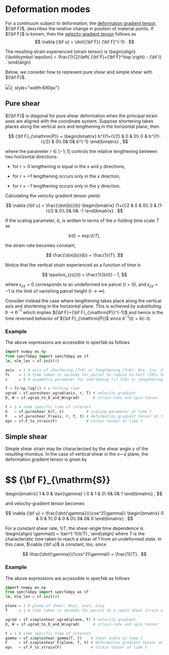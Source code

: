 # Deformation modes

For a continuum subject to deformation, the [deformation gradient tensor](https://www.continuummechanics.org/deformationgradient.html), ${\bf F}$, describes the relative change in position of material points.
If ${\bf F}$ is known, then the [velocity gradient tensor](https://www.continuummechanics.org/velocitygradient.html) follows as
$$
\nabla {\bf u} = \dot{{\bf F}} {\bf F}^{-1}
.
$$

The resulting strain experienced (strain tensor) is
\begin{align}
{\boldsymbol \epsilon} = \frac{1}{2}\left( {\bf F}+{\bf F}^\top \right) - {\bf I}
.
\end{align}

Below, we consider how to represent pure shear and simple shear with ${\bf F}$.

![](https://raw.githubusercontent.com/nicholasmr/specfab/main/images/deformation-modes/deformation-modes-2.png#center){: style="width:690px"}

## Pure shear

${\bf F}$ is diagonal for pure shear deformation when the principal strain axes are aligned with the coordinate system. 
Suppose shortening takes places along the vertical axis and lengthening in the horizontal plane, then 

$$
{\bf F}_{\mathrm{P}} = 
\begin{bmatrix}
b^{(1+r)/2} & 0 & 0\\
0 & b^{(1-r)/2} & 0\\
0& 0& b^{-1}
\end{bmatrix}
,
$$

where the parameter $r\in[-1;1]$ controls the relative lengthening between two horizontal directions: 

* for $r=0$ lengthening is equal in the $x$ and $y$ directions,

* for $r=+1$ lengthening occurs only in the $x$ direction,

* for $r=-1$ lengthening occurs only in the $y$ direction.

Calculating the velocity gradient tensor yields

$$
\nabla {\bf u} = 
\frac{\dot{b}}{b}
\begin{bmatrix}
(1+r)/2 & 0 & 0\\
0 & (1-r)/2 & 0\\
0& 0& -1
\end{bmatrix}
.
$$

If the scaling parameter, $b$, is written in terms of the $e$-folding time scale $T$ as 

$$
b(t) = \exp(t/T)
,
$$

the strain-rate becomes constant,

$$
\frac{\dot{b}}{b} = \frac{1}{T}. 
$$

Notice that the vertical strain experienced as a function of time is 

$$
\epsilon_{zz}(t) = \frac{1}{b(t)} - 1,
$$

where $\epsilon_{zz} = 0$ corresponds to an undeformed ice parcel ($t=0$), 
and $\epsilon_{zz} = -1$ is the limit of vanishing parcel height ($t\rightarrow\infty$). 

Consider instead the case where lengthening takes place along the vertical axis and shortening in the horizontal plane. 
This is achieved by substituting $b\rightarrow b^{-1}$ which implies ${\bf F}={\bf F}_{\mathrm{P}}^{-1}$ and hence is the time reversed behavior of ${\bf F}_{\mathrm{P}}$ since $b^{-1}(t)=b(-t)$.

### Example 

The above expressions are accessible in specfab as follows

```python
import numpy as np
from specfabpy import specfabpy as sf
lm, nlm_len = sf.init(4) 

axis  = 2 # axis of shortening (T>0) or lengthening (T<0): 0=x, 1=y, 2=z
Tc    = 1 # time taken in seconds for parcel to reduce to half (50%) height if T>0, or abs(time) taken for parcel to double in height (200%) if T<0.
r     = 0 # asymmetry parameter for shortening (if T>0) or lengthening (if T<0)

T = Tc/np.log(2) # e-folding time
ugrad = sf.pureshear_ugrad(axis, r, T) # velocity gradient
D, W = sf.ugrad_to_D_and_W(ugrad)      # strain-rate and spin tensor

t = 1 # some specific time of interest
b   = sf.pureshear_b(T, t)          # scaling parameter at time t
F   = sf.pureshear_F(axis, r, T, t) # deformation gradient tensor at time t
eps = sf.F_to_strain(F)             # strain tensor at time t
```

## Simple shear

Simple shear strain may be characterized by the shear angle $\gamma$ of the resulting rhombus.
In the case of vertical shear in the $x$&mdash;$z$ plane, the deformation gradient tensor is given by

$$
{\bf F}_{\mathrm{S}}
=
\begin{bmatrix}
1 & 0 & \tan(\gamma) \\
0 & 1 & 0\\
0& 0& 1
\end{bmatrix}
,
$$

and velocity-gradient tensor becomes

$$
\nabla {\bf u} = 
\frac{\dot{\gamma}}{\cos^2(\gamma)}
\begin{bmatrix}
0 & 0 & 1\\
0 & 0 & 0\\
0& 0& 0
\end{bmatrix}
.
$$

For a constant shear rate, $1/T$, the shear-angle time dependence is
\begin{align}
\gamma(t) = \tan^{-1}(t/T)
,
\end{align}
where $T$ is the characteristic time taken to reach a shear of 1 from an undeformed state.
In this case, $\nabla {\bf u}$ is constant, too, since 

$$
\frac{\dot{\gamma}}{\cos^2(\gamma)} = \frac{1}{T}
.
$$

### Example 

The above expressions are accessible in specfab as follows

```python
import numpy as np
from specfabpy import specfabpy as sf
lm, nlm_len = sf.init(4) 

plane = 1 # plane of shear: 0=yz, 1=xz, 2=xy
T     = 1 # time taken in seconds for parcel to a reach shear strain of 1 (45 deg shear angle)

ugrad = sf.simpleshear_ugrad(plane, T) # velocity gradient
D, W = sf.ugrad_to_D_and_W(ugrad)      # strain-rate and spin tensor

t = 1 # some specific time of interest
gamma = sf.simpleshear_gamma(T, t)    # shear angle at time t
F     = sf.simpleshear_F(plane, T, t) # deformation gradient tensor at time t
eps   = sf.F_to_strain(F)             # strain tensor at time t
```

